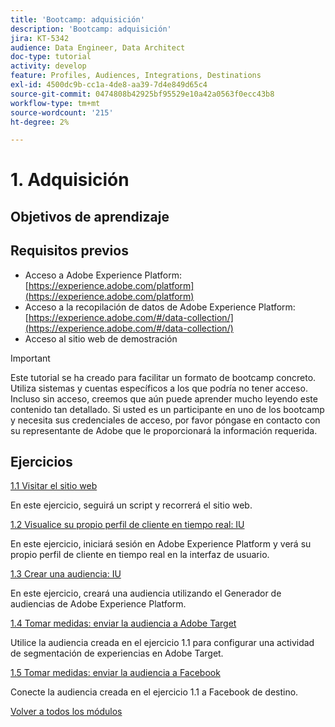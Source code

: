 ```yaml
---
title: 'Bootcamp: adquisición'
description: 'Bootcamp: adquisición'
jira: KT-5342
audience: Data Engineer, Data Architect
doc-type: tutorial
activity: develop
feature: Profiles, Audiences, Integrations, Destinations
exl-id: 4500dc9b-cc1a-4de8-aa39-7d4e849d65c4
source-git-commit: 0474808b42925bf95529e10a42a0563f0ecc43b8
workflow-type: tm+mt
source-wordcount: '215'
ht-degree: 2%

---
```


# 1. Adquisición

## Objetivos de aprendizaje

## Requisitos previos

- Acceso a Adobe Experience Platform: [https://experience.adobe.com/platform](https://experience.adobe.com/platform)
- Acceso a la recopilación de datos de Adobe Experience Platform: [https://experience.adobe.com/#/data-collection/](https://experience.adobe.com/#/data-collection/)
- Acceso al sitio web de demostración

>[!IMPORTANT]
>
>Este tutorial se ha creado para facilitar un formato de bootcamp concreto. Utiliza sistemas y cuentas específicos a los que podría no tener acceso. Incluso sin acceso, creemos que aún puede aprender mucho leyendo este contenido tan detallado. Si usted es un participante en uno de los bootcamp y necesita sus credenciales de acceso, por favor póngase en contacto con su representante de Adobe que le proporcionará la información requerida.

## Ejercicios

[1.1 Visitar el sitio web](./ex1.md)

En este ejercicio, seguirá un script y recorrerá el sitio web.

[1.2 Visualice su propio perfil de cliente en tiempo real: IU](./ex2.md)

En este ejercicio, iniciará sesión en Adobe Experience Platform y verá su propio perfil de cliente en tiempo real en la interfaz de usuario.

[1.3 Crear una audiencia: IU](./ex3.md)

En este ejercicio, creará una audiencia utilizando el Generador de audiencias de Adobe Experience Platform.

[1.4 Tomar medidas: enviar la audiencia a Adobe Target](./ex4.md)

Utilice la audiencia creada en el ejercicio 1.1 para configurar una actividad de segmentación de experiencias en Adobe Target.

[1.5 Tomar medidas: enviar la audiencia a Facebook](./ex5.md)

Conecte la audiencia creada en el ejercicio 1.1 a Facebook de destino.

[Volver a todos los módulos](../../overview.md)
